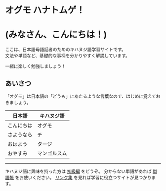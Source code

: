 # オグモ ハナトムゲ！
# (みなさん、こんにちは！)

ここは、日本語母語話者のためのキハヌジ語学習サイトです。  
文法や単語など、基礎的な事柄を分かりやすく解説しています。

一緒に楽しく勉強しましょう！

## あいさつ

「オグモ」は日本語の「どうも」にあたるような言葉なので、はじめに覚えておきましょう。

| 日本語 | キハヌジ語 |
|-------|----------|
| こんにちは | オグモ |
| さようなら | チ |
| おはよう | タージ |
| おやすみ | マンゴルスム |

----------------------------------------------------------------

キハヌジ語に興味を持った方は [初級編](walkthrough) をどうぞ。
分からない単語があれば [単語帳](dictionary) をお使いください。
[リンク集](reference) を見れば学習に役立つサイトが見つかります。
